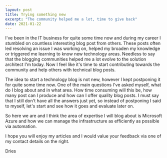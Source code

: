 ```yaml
---
layout: post
title: Trying something new
excerpt: "The community helped me a lot, time to give back"
date: 2021-01-22
---
```


I've been in the IT business for quite some time now and during my career I stumbled on countless interesting blog post from others. 
These posts often led resolving an issue I was working on, helped my broaden my knowledge or triggered me learning to know new technology areas. Needless to say that the blogging communities helped me a lot evolve to the solution architect I'm today. Now I feel like it's time to start contributing towards the community and help others with technical blog posts.

The idea to start a technology blog is not new, however I kept postponing it for quite some time now. One of the main questions I've asked myself, what do I blog about and in what area. How time consuming will this be, how many post can I produce and how can I offer quality blog posts. I must say that I still don't have all the answers just yet, so instead of postponing I said to myself, let's start and see how it goes and evaluate later on.

So here we are and I think the area of expertise I will blog about is Microsoft Azure and how we can manage the infrastructure as efficiently as possible via automation. 

I hope you will enjoy my articles and I would value your feedback via one of my contact details on the right.

Dries